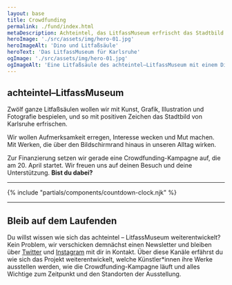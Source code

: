 ```yaml
---
layout: base
title: Crowdfunding
permalink: ./fund/index.html
metaDescription: Achteintel, das LitfassMuseum erfrischt das Stadtbild von Karlsruhe mit Kunst, Grafik, Illustration und Fotografie. Zur Umsetzung dieser Ausstellungsidee benötigen wir deine finanzielle Unterstützung.
heroImage: './src/assets/img/hero-01.jpg'
heroImageAlt: 'Dino und Litfaßsäule'
heroText: 'Das LitfassMuseum für Karlsruhe'
ogImage: './src/assets/img/hero-01.jpg'
ogImageAlt: 'Eine Litfaßsäule des achteintel—LitfassMuseum mit einem Dinosaurier'
---
```


## achteintel–LitfassMuseum

Zwölf ganze Litfaßsäulen wollen wir mit Kunst, Grafik, Illustration und Fotografie bespielen, und so mit positiven Zeichen das Stadtbild von Karlsruhe erfrischen.

Wir wollen Aufmerksamkeit erregen, Interesse wecken und Mut machen. Mit Werken, die über den Bildschirmrand hinaus in unseren Alltag wirken.

Zur Finanzierung setzen wir gerade eine Crowdfunding-Kampagne auf, die am 20. April startet. Wir freuen uns auf deinen Besuch und deine Unterstützung. **Bist du dabei?**

- - -

{% include "partials/components/countdown-clock.njk" %}

- - -

## Bleib auf dem Laufenden

Du willst wissen wie sich das achteintel – LitfassMuseum weiterentwickelt? Kein Problem, wir verschicken demnächst einen Newsletter und bleiben über [Twitter](https://twitter.com/achteintel) und [Instagram](https://instagram.com/achteintel) mit dir in Kontakt. Über diese Kanäle erfährst du wie sich das Projekt weiterentwickelt, welche Künstler\*innen ihre Werke ausstellen werden, wie die Crowdfunding-Kampagne läuft und alles Wichtige zum Zeitpunkt und den Standorten der Ausstellung.
